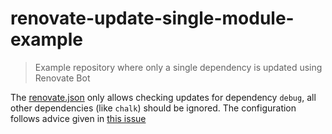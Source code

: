 # renovate-update-single-module-example
> Example repository where only a single dependency is updated using Renovate Bot

The [renovate.json](renovate.json) only allows checking updates for dependency `debug`, all other dependencies (like `chalk`) should be ignored. The configuration follows advice given in [this issue](https://github.com/renovatebot/config-help/issues/210)
